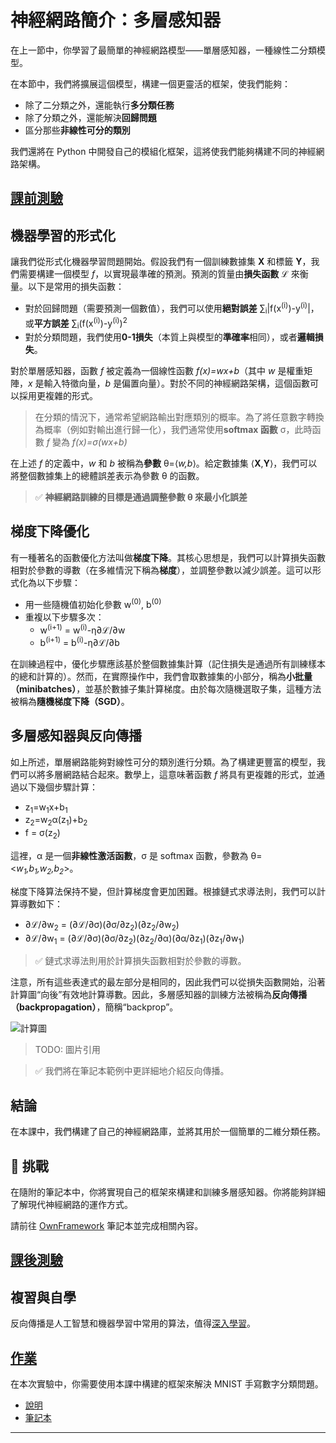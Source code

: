 <!--
CO_OP_TRANSLATOR_METADATA:
{
  "original_hash": "789d6c3fb6fc7948a470b33078a5983a",
  "translation_date": "2025-09-23T13:01:06+00:00",
  "source_file": "lessons/3-NeuralNetworks/04-OwnFramework/README.md",
  "language_code": "tw"
}
-->
# 神經網路簡介：多層感知器

在上一節中，你學習了最簡單的神經網路模型——單層感知器，一種線性二分類模型。

在本節中，我們將擴展這個模型，構建一個更靈活的框架，使我們能夠：

* 除了二分類之外，還能執行**多分類任務**
* 除了分類之外，還能解決**回歸問題**
* 區分那些**非線性可分的類別**

我們還將在 Python 中開發自己的模組化框架，這將使我們能夠構建不同的神經網路架構。

## [課前測驗](https://ff-quizzes.netlify.app/en/ai/quiz/7)

## 機器學習的形式化

讓我們從形式化機器學習問題開始。假設我們有一個訓練數據集 **X** 和標籤 **Y**，我們需要構建一個模型 *f*，以實現最準確的預測。預測的質量由**損失函數** &lagran; 來衡量。以下是常用的損失函數：

* 對於回歸問題（需要預測一個數值），我們可以使用**絕對誤差** &sum;<sub>i</sub>|f(x<sup>(i)</sup>)-y<sup>(i)</sup>|，或**平方誤差** &sum;<sub>i</sub>(f(x<sup>(i)</sup>)-y<sup>(i)</sup>)<sup>2</sup>
* 對於分類問題，我們使用**0-1損失**（本質上與模型的**準確率**相同），或者**邏輯損失**。

對於單層感知器，函數 *f* 被定義為一個線性函數 *f(x)=wx+b*（其中 *w* 是權重矩陣，*x* 是輸入特徵向量，*b* 是偏置向量）。對於不同的神經網路架構，這個函數可以採用更複雜的形式。

> 在分類的情況下，通常希望網路輸出對應類別的概率。為了將任意數字轉換為概率（例如對輸出進行歸一化），我們通常使用**softmax 函數** &sigma;，此時函數 *f* 變為 *f(x)=&sigma;(wx+b)*

在上述 *f* 的定義中，*w* 和 *b* 被稱為**參數** &theta;=⟨*w,b*⟩。給定數據集 ⟨**X**,**Y**⟩，我們可以將整個數據集上的總體誤差表示為參數 &theta; 的函數。

> ✅ **神經網路訓練的目標是通過調整參數 &theta; 來最小化誤差**

## 梯度下降優化

有一種著名的函數優化方法叫做**梯度下降**。其核心思想是，我們可以計算損失函數相對於參數的導數（在多維情況下稱為**梯度**），並調整參數以減少誤差。這可以形式化為以下步驟：

* 用一些隨機值初始化參數 w<sup>(0)</sup>, b<sup>(0)</sup>
* 重複以下步驟多次：
    - w<sup>(i+1)</sup> = w<sup>(i)</sup>-&eta;&part;&lagran;/&part;w
    - b<sup>(i+1)</sup> = b<sup>(i)</sup>-&eta;&part;&lagran;/&part;b

在訓練過程中，優化步驟應該基於整個數據集計算（記住損失是通過所有訓練樣本的總和計算的）。然而，在實際操作中，我們會取數據集的小部分，稱為**小批量（minibatches）**，並基於數據子集計算梯度。由於每次隨機選取子集，這種方法被稱為**隨機梯度下降（SGD）**。

## 多層感知器與反向傳播

如上所述，單層網路能夠對線性可分的類別進行分類。為了構建更豐富的模型，我們可以將多層網路結合起來。數學上，這意味著函數 *f* 將具有更複雜的形式，並通過以下幾個步驟計算：
* z<sub>1</sub>=w<sub>1</sub>x+b<sub>1</sub>
* z<sub>2</sub>=w<sub>2</sub>&alpha;(z<sub>1</sub>)+b<sub>2</sub>
* f = &sigma;(z<sub>2</sub>)

這裡，&alpha; 是一個**非線性激活函數**，&sigma; 是 softmax 函數，參數為 &theta;=<*w<sub>1</sub>,b<sub>1</sub>,w<sub>2</sub>,b<sub>2</sub>*>。

梯度下降算法保持不變，但計算梯度會更加困難。根據鏈式求導法則，我們可以計算導數如下：

* &part;&lagran;/&part;w<sub>2</sub> = (&part;&lagran;/&part;&sigma;)(&part;&sigma;/&part;z<sub>2</sub>)(&part;z<sub>2</sub>/&part;w<sub>2</sub>)
* &part;&lagran;/&part;w<sub>1</sub> = (&part;&lagran;/&part;&sigma;)(&part;&sigma;/&part;z<sub>2</sub>)(&part;z<sub>2</sub>/&part;&alpha;)(&part;&alpha;/&part;z<sub>1</sub>)(&part;z<sub>1</sub>/&part;w<sub>1</sub>)

> ✅ 鏈式求導法則用於計算損失函數相對於參數的導數。

注意，所有這些表達式的最左部分是相同的，因此我們可以從損失函數開始，沿著計算圖“向後”有效地計算導數。因此，多層感知器的訓練方法被稱為**反向傳播（backpropagation）**，簡稱“backprop”。

<img alt="計算圖" src="images/ComputeGraphGrad.png"/>

> TODO: 圖片引用

> ✅ 我們將在筆記本範例中更詳細地介紹反向傳播。

## 結論

在本課中，我們構建了自己的神經網路庫，並將其用於一個簡單的二維分類任務。

## 🚀 挑戰

在隨附的筆記本中，你將實現自己的框架來構建和訓練多層感知器。你將能夠詳細了解現代神經網路的運作方式。

請前往 [OwnFramework](OwnFramework.ipynb) 筆記本並完成相關內容。

## [課後測驗](https://ff-quizzes.netlify.app/en/ai/quiz/8)

## 複習與自學

反向傳播是人工智慧和機器學習中常用的算法，值得[深入學習](https://wikipedia.org/wiki/Backpropagation)。

## [作業](lab/README.md)

在本次實驗中，你需要使用本課中構建的框架來解決 MNIST 手寫數字分類問題。

* [說明](lab/README.md)
* [筆記本](lab/MyFW_MNIST.ipynb)

---

